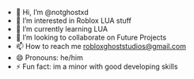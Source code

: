 - 👋 Hi, I’m @notghostxd
- 👀 I’m interested in Roblox LUA stuff
- 🌱 I’m currently learning LUA
- 💞️ I’m looking to collaborate on Future Projects
- 📫 How to reach me robloxghoststudios@gmail.com
- 😄 Pronouns: he/him
- ⚡ Fun fact: im a minor with good developing skills

<!---
notghostxd/notghostxd is a ✨ special ✨ repository because its `README.md` (this file) appears on your GitHub profile.
You can click the Preview link to take a look at your changes.
--->
